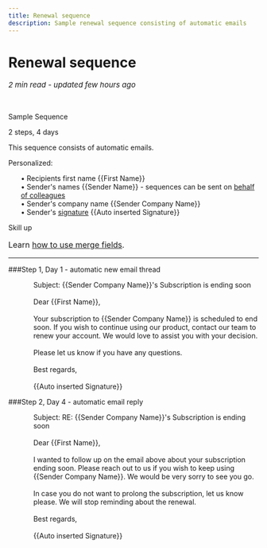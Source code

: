 ```yaml
---
title: Renewal sequence
description: Sample renewal sequence consisting of automatic emails
---
```


  
# Renewal sequence

<p style="font-size:15px"><i>2 min read - updated few hours ago</i> </p>
<!-- ShareThis BEGIN -->
<div class="addthis_inline_share_toolbox"></div>
<!-- End ShareThis -->
<br>


Sample Sequence

2 steps, 4 days

This sequence consists of automatic emails.

Personalized: 
<p style="margin-left:5%;">         
• Recipients first name &lcub;&lcub;First Name&rcub;&rcub;<br>
• Sender's names &lcub;&lcub;Sender Name&rcub;&rcub; - sequences can be sent on <a href="../Create-new-sequence/#create_a_new_sequence">behalf of colleagues</a><br>
• Sender's company name &lcub;&lcub;Sender Company Name&rcub;&rcub;<br>
• Sender's <a href="../Settings/#manage_signatures">signature</a> &lcub;&lcub;Auto inserted Signature&rcub;&rcub;<br>
</p>

<div class="admonition hint">
<p class="admonition-title">Skill up</p>
<p style="font-size:16px">
Learn <a href="../Using-Merge-Fields/">how to use merge fields</a>.</p>
</div>

<hr>
###Step 1, Day  1 - automatic new email thread
<p style="margin-left:10%;">
Subject: &lcub;&lcub;Sender Company Name&rcub;&rcub;'s Subscription is ending soon<br><br>
Dear &lcub;&lcub;First Name&rcub;&rcub;, 
<br><br>
Your subscription to &lcub;&lcub;Sender Company Name&rcub;&rcub; is scheduled to end soon. If you wish to continue using our product, contact our team to renew your account. We would love to assist you with your decision.
<br><br>
Please let us know if you have any questions.
<br><br>
Best regards, 
<br><br>
&lcub;&lcub;Auto inserted Signature&rcub;&rcub;
</p>

###Step 2, Day 4 - automatic email reply
<p style="margin-left:10%;">
Subject: RE: &lcub;&lcub;Sender Company Name&rcub;&rcub;'s Subscription is ending soon<br><br>
Dear &lcub;&lcub;First Name&rcub;&rcub;, 
<br><br>
I wanted to follow up on the email above about your subscription ending soon. Please reach out to us if you wish to keep using &lcub;&lcub;Sender Company Name&rcub;&rcub;. We would be very sorry to see you go. 
<br><br>
In case you do not want to prolong the subscription, let us know please. We will stop reminding about the renewal.
<br><br>
Best regards, 
<br><br>
&lcub;&lcub;Auto inserted Signature&rcub;&rcub;
</p>









